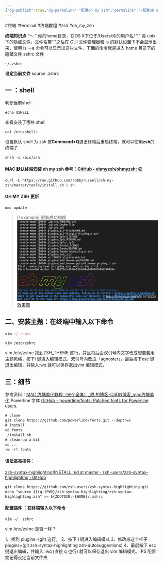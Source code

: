 ```yaml
---
{"dg-publish":true,"dg-permalink":"配置oh my zsh","permalink":"/配置oh my zsh/","dgPassFrontmatter":true}
---
```



#终端 #terminal #终端教程 #zsh #oh_my_zsh

 **终端知识点**
“～ ” 你的home目录，在OS X下位于/Users/你的用户名/
“.” 类 unix 下的隐藏文件，文件名带"."之后在 GUI 文件管理器和 ls 的默认设置下不会显示出来，使用 ls －a 命令可以显示出这些文件，下面的命令就是进入 home 目录下的隐藏文件 zshrc 文件
```
~/.zshrc
```

**设定当前文件**
source .zshrc


## 一 ：shell

判断当前shell
```
echo $SHELL
```

查看安装了哪些 shell
```
cat /etc/shells
```

设置默认 shell 为 zsh 
按**Command+Q**退出终端后重启终端，就可以使用**zsh**的终端了
```
chsh -s /bin/zsh
```

####  MAC 默认终端安装 oh my zsh 参考：[GitHub - ohmyzsh/ohmyzsh: 🙃 ](https://github.com/ohmyzsh/ohmyzsh)
```shell
curl -L https://raw.github.com/robbyrussell/oh-my-zsh/master/tools/install.sh | sh
```

#### OH MY ZSH 更新
``` shell
omz update

```

>[! example] 更新成功如图
![](https://raw.githubusercontent.com/Rnzi/pic/main/20221018231929.png)
[效果图](https://img-blog.csdnimg.cn/20201018204053623.png?x-oss-process=image/watermark,type_ZmFuZ3poZW5naGVpdGk,shadow_10,text_aHR0cHM6Ly9ibG9nLmNzZG4ubmV0L3UwMTE2NzUzMzQ=,size_16,color_FFFFFF,t_70)




## 二、安装主题：在终端中输入以下命令

```javascript
vim ~/.zshrc
```

```
vim /etc/zshrc

```
vim /etc/zshrc
找到ZSH_THEME 这行，并且将后面双引号内文字改成想要套用主题风格，按下i 键进入编辑模式，双引号内改成「agnoster」，最后按下esc 键退出编辑，并输入:wq 就可以保存退出vim 编辑模式。

## 三：细节
参考资料：[MAC 终端美化教程（来个全套）_朕.的博客-CSDN博客_mac终端美化](https://blog.csdn.net/weixin_42326144/article/details/121957795)
Powerline 字体
[GitHub - powerline/fonts: Patched fonts for Powerline users.]( https://github.com/powerline/fonts )
```
# clone
git clone https://github.com/powerline/fonts.git --depth=1
# install
cd fonts
./install.sh
# clean-up a bit
cd ..
rm -rf fonts
```


#### 语法高亮插件：
[zsh-syntax-highlighting/INSTALL.md at master · zsh-users/zsh-syntax-highlighting · GitHub](https://github.com/zsh-users/zsh-syntax-highlighting/blob/master/INSTALL.md)
``` shell
git clone https://github.com/zsh-users/zsh-syntax-highlighting.git
echo "source ${(q-)PWD}/zsh-syntax-highlighting/zsh-syntax-highlighting.zsh" >> ${ZDOTDIR:-$HOME}/.zshrc
```

#### 配置插件 ：在终端输入以下命令
```shell
vim ~/. zshrc
```

vim /etc/zshrc 是否一样？

1、找到 plugins=(git) 这行，
2、按下 i 键进入编辑模式
3、修改成这个样子 plugins=(git zsh-syntax-highlighting zsh-autosuggestions)
4、最后按下 esc 键退出编辑，并输入: wq (直接 q 也行) 就可以保存退出 vim 编辑模式。
PS 配置完记得设定当前文件夹